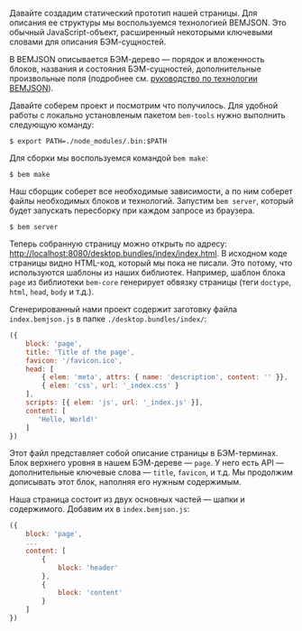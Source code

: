 Давайте создадим статический прототип нашей страницы. Для описания ее структуры мы воспользуемся технологией
BEMJSON. Это обычный JavaScript-объект, расширенный некоторыми ключевыми словами для описания БЭМ-сущностей.

В BEMJSON описывается БЭМ-дерево — порядок и вложенность блоков, названия и состояния БЭМ-сущностей, дополнительные
произвольные поля (подробнее см. [руководство по технологии BEMJSON](http://ru.bem.info/technology/bemjson/current/bemjson/)).

Давайте соберем проект и посмотрим что получилось. Для удобной работы с локально установленым пакетом `bem-tools` нужно выполнить следующую команду:

```
$ export PATH=./node_modules/.bin:$PATH
```

Для сборки мы воспользуемся командой `bem make`:

```
$ bem make
```

Наш сборщик соберет все необходимые зависимости, а по ним соберет файлы необходимых блоков и технологий.
Запустим `bem server`, который будет запускать пересборку при каждом запросе из браузера.

```
$ bem server
```

Теперь собранную страницу можно открыть по адресу: [http://localhost:8080/desktop.bundles/index/index.html](http://localhost:8080/desktop.bundles/index/index.html).
В исходном коде страницы видно HTML-код, который мы пока не писали. Это потому, что используются шаблоны из наших библиотек. Например, шаблон блока `page` из библиотеки `bem-core` генерирует обвязку страницы (теги `doctype`, `html`, `head`, `body` и т.д.).

Сгенерированный нами проект содержит заготовку файла `index.bemjson.js` в папке `./desktop.bundles/index/`:

```js
({
    block: 'page',
    title: 'Title of the page',
    favicon: '/favicon.ico',
    head: [
        { elem: 'meta', attrs: { name: 'description', content: '' }},
        { elem: 'css', url: '_index.css' }
    ],
    scripts: [{ elem: 'js', url: '_index.js' }],
    content: [
       'Hello, World!'
    ]
})
```
Этот файл представляет собой описание страницы в БЭМ-терминах. Блок верхнего уровня в нашем БЭМ-дереве — `page`. У него есть API — дополнительные ключевые слова — `title`, `favicon`, и т.д. Мы продолжим дописывать этот блок, наполняя его нужным содержимым.

Наша страница состоит из двух основных частей — шапки и содержимого. Добавим их в `index.bemjson.js`:

```js
({
    block: 'page',
    ...
    content: [
        {
            block: 'header'
        },
        {
            block: 'content'
        }
    ]
})
```
